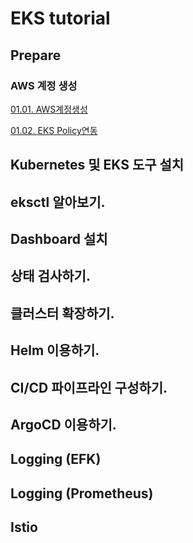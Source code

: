 # EKS tutorial

## Prepare

### AWS 계정 생성 

[01.01. AWS계정생성](01.Prepare/01.AWS_Account.md)

[01.02. EKS Policy연동](01.Prepare/02.AWS_EKS_Policy.md)

## Kubernetes 및 EKS 도구 설치 

## eksctl 알아보기. 

## Dashboard 설치 

## 상태 검사하기. 

## 클러스터 확장하기. 

## Helm 이용하기. 

## CI/CD 파이프라인 구성하기. 

## ArgoCD 이용하기. 

## Logging (EFK)

## Logging (Prometheus)

## Istio

